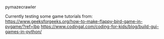 pymazecrawler

Currently testing some game tutorials from:
https://www.geeksforgeeks.org/how-to-make-flappy-bird-game-in-pygame/?ref=lbp
https://www.codingal.com/coding-for-kids/blog/build-gui-games-in-python/